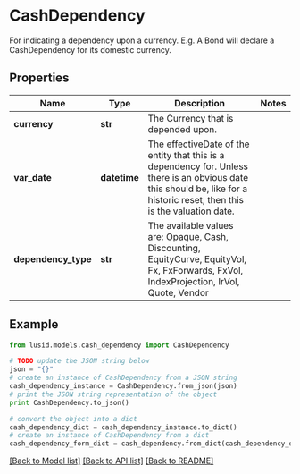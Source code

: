 # CashDependency

For indicating a dependency upon a currency.  E.g. A Bond will declare a CashDependency for its domestic currency.

## Properties
Name | Type | Description | Notes
------------ | ------------- | ------------- | -------------
**currency** | **str** | The Currency that is depended upon. | 
**var_date** | **datetime** | The effectiveDate of the entity that this is a dependency for.  Unless there is an obvious date this should be, like for a historic reset, then this is the valuation date. | 
**dependency_type** | **str** | The available values are: Opaque, Cash, Discounting, EquityCurve, EquityVol, Fx, FxForwards, FxVol, IndexProjection, IrVol, Quote, Vendor | 

## Example

```python
from lusid.models.cash_dependency import CashDependency

# TODO update the JSON string below
json = "{}"
# create an instance of CashDependency from a JSON string
cash_dependency_instance = CashDependency.from_json(json)
# print the JSON string representation of the object
print CashDependency.to_json()

# convert the object into a dict
cash_dependency_dict = cash_dependency_instance.to_dict()
# create an instance of CashDependency from a dict
cash_dependency_form_dict = cash_dependency.from_dict(cash_dependency_dict)
```
[[Back to Model list]](../README.md#documentation-for-models) [[Back to API list]](../README.md#documentation-for-api-endpoints) [[Back to README]](../README.md)


